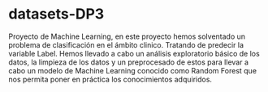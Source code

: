 # datasets-DP3
Proyecto de Machine Learning, en este proyecto hemos solventado un problema de clasificación en el ámbito clinico.
Tratando de predecir la variable Label. 
Hemos llevado a cabo un análisis exploratorio básico de los datos, la limpieza de los datos y un preprocesado de estos para llevar a cabo un modelo de Machine Learning conocido como Random Forest que nos permita poner en práctica los conocimientos adquiridos.
